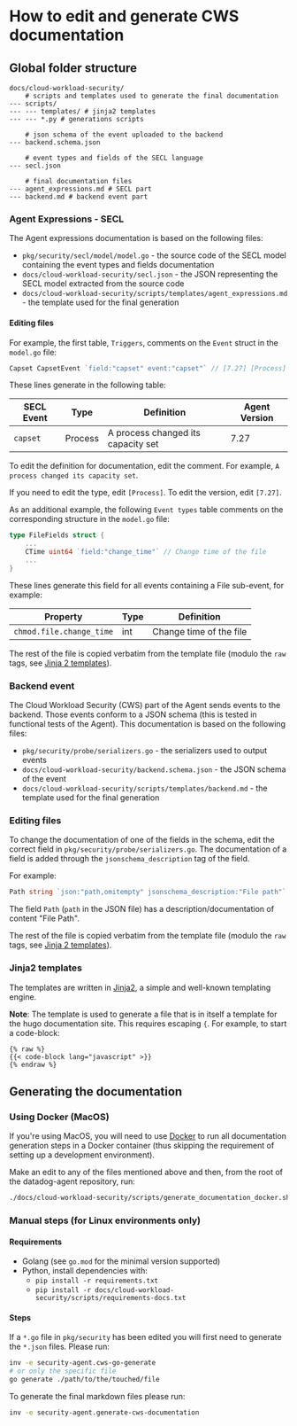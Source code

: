 How to edit and generate CWS documentation
==========================================

## Global folder structure

```
docs/cloud-workload-security/
    # scripts and templates used to generate the final documentation
--- scripts/
--- --- templates/ # jinja2 templates
--- --- *.py # generations scripts

    # json schema of the event uploaded to the backend
--- backend.schema.json

    # event types and fields of the SECL language
--- secl.json

    # final documentation files
--- agent_expressions.md # SECL part
--- backend.md # backend event part
```

### Agent Expressions - SECL

The Agent expressions documentation is based on the following files:

- `pkg/security/secl/model/model.go` - the source code of the SECL model containing the event types and fields documentation
- `docs/cloud-workload-security/secl.json` - the JSON representing the SECL model extracted from the source code
- `docs/cloud-workload-security/scripts/templates/agent_expressions.md` - the template used for the final generation

#### Editing files

For example, the first table, `Triggers`, comments on the `Event` struct in the `model.go` file:

```go
Capset CapsetEvent `field:"capset" event:"capset"` // [7.27] [Process] A process changed its capacity set
```

These lines generate in the following table:

| SECL Event | Type | Definition | Agent Version |
| ---------- | ---- | ---------- | ------------- |
| `capset` | Process | A process changed its capacity set | 7.27 |

To edit the definition for documentation, edit the comment. For example, `A process changed its capacity set`.

If you need to edit the type, edit `[Process]`. To edit the version, edit `[7.27]`.

As an additional example, the following `Event types` table comments on the corresponding structure in the `model.go` file:

```go
type FileFields struct {
	...
	CTime uint64 `field:"change_time"` // Change time of the file
	...
}
```

These lines generate this field for all events containing a File sub-event, for example:

| Property | Type | Definition |
| -------- | ---- | ---------- |
| `chmod.file.change_time` | int | Change time of the file |

The rest of the file is copied verbatim from the template file (modulo the `raw` tags, see [Jinja 2 templates](#jinja2-templates)).

### Backend event

The Cloud Workload Security (CWS) part of the Agent sends events to the backend. Those events conform to a JSON schema (this is tested in functional tests of the Agent). This documentation is based on the following files:

- `pkg/security/probe/serializers.go` - the serializers used to output events
- `docs/cloud-workload-security/backend.schema.json` - the JSON schema of the event
- `docs/cloud-workload-security/scripts/templates/backend.md` - the template used for the final generation

### Editing files

To change the documentation of one of the fields in the schema, edit the correct field in `pkg/security/probe/serializers.go`. The documentation of a field is added through the `jsonschema_description` tag of the field.

For example:

```go
Path string `json:"path,omitempty" jsonschema_description:"File path"`
```

The field `Path` (`path` in the JSON file) has a description/documentation of content "File Path".

The rest of the file is copied verbatim from the template file (modulo the `raw` tags, see [Jinja 2 templates](#jinja2-templates)).

### Jinja2 templates

The templates are written in [Jinja2](https://jinja.palletsprojects.com/en/3.0.x/), a simple and well-known templating engine.

**Note**: The template is used to generate a file that is in itself a template for the hugo documentation site. This requires escaping `{`. For example, to start a code-block:

```
{% raw %}
{{< code-block lang="javascript" >}}
{% endraw %}
```

## Generating the documentation

### Using Docker (MacOS)

If you're using MacOS, you will need to use [Docker](https://docs.docker.com/get-docker/) to run all documentation generation steps in a Docker container (thus skipping the requirement of setting up a development environment).

Make an edit to any of the files mentioned above and then, from the root of the datadog-agent repository, run:

```sh
./docs/cloud-workload-security/scripts/generate_documentation_docker.sh
```

### Manual steps (for Linux environments only)

#### Requirements

- Golang (see `go.mod` for the minimal version supported)
- Python, install dependencies with:
	- `pip install -r requirements.txt`
	- `pip install -r docs/cloud-workload-security/scripts/requirements-docs.txt`


#### Steps

If a `*.go` file in `pkg/security` has been edited you will first need to generate the `*.json` files.
Please run:
```sh
inv -e security-agent.cws-go-generate
# or only the specific file
go generate ./path/to/the/touched/file
```

To generate the final markdown files please run:
```sh
inv -e security-agent.generate-cws-documentation
```

